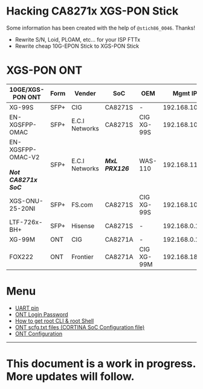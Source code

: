 # Hacking CA8271x XGS-PON Stick

Some information has been created with the help of `@stich86_0046`. Thanks!

- Rewrite S/N, Loid, PLOAM, etc… for your ISP FTTx
- Rewrite cheap 10G-EPON Stick to XGS-PON Stick

# XGS-PON ONT

| 10GE/XGS-PON ONT | Form | Vender | SoC | OEM | Mgmt IP | Mgmt | URL |
| --- | --- | --- | --- | --- | --- | --- | --- |
| XG-99S | SFP+ | CIG | CA8271S | -   | 192.168.100.1 | UART/Telnet | [Link](https://www.cigtech.com/product_portfolio/xg-99x-3/) |
| EN-XGSFPP-OMAC | SFP+ | E.C.I Networks | CA8271S | CIG XG-99S | 192.168.100.1 | UART/Telnet | [Link](https://ecin.ca/xgs-pon-sfp-stick-module-xgspon-ont-w-t-mac-function-mounted-on-sfp-package/) |
| EN-XGSFPP-OMAC-V2<br><br>***Not CA8271x SoC*** | SFP+ | E.C.I Networks | ***MxL PRX126*** | WAS-110 | 192.168.11.1 | Telnet/Web | [Link](https://ecin.ca/custom-xgs-pon-sfp-stick-module-xgspon-ont-w-t-mac-function-mounted-on-sfp-package/) |
| XGS-ONU-25-20NI | SFP+ | FS.com | CA8271S | CIG XG-99S | 192.168.100.1 | UART/Telnet | [Link](https://www.fs.com/jp/products/185594.html) |
| LTF-726x-BH+ | SFP+ | Hisense | CA8271S | -   | 192.168.0.1 | UART/SSH/Web | [Link](https://www.taobao.com/list/item/658650417501.htm) |
| XG-99M | ONT | CIG | CA8271A | -   | 192.168.0.1 | UART/Telnet | [Link](https://www.cigtech.com/product_portfolio/xg-99m/) |
| FOX222 | ONT | Frontier | CA8271A | CIG XG-99M | 192.168.188.1 | UART | -   |

# Menu

- [UART pin](/doc/UART.md)
- [ONT Login Password](/doc/Password.md)
- [How to get root CLI & root Shell](/doc/rootShell.md)
- [ONT scfg.txt files (CORTINA SoC Configuration file)](/doc/scfg_files.md)
- [ONT Configuration](/doc/Configuration.md)

* * *

# This document is a work in progress. More updates will follow.